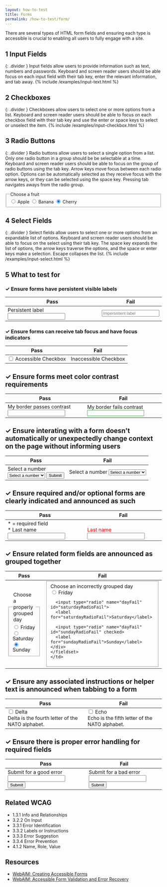 ```yaml
---
layout: how-to-test
title: Forms
permalink: /how-to-test/form/
---
```


There are several types of HTML form fields and ensuring each type is accessible is crucial to enabling all users to fully engage with a site.

## <step-number>1</step-number> Input Fields
{: .divider }
Input fields allow users to provide information such as text, numbers and passwords. Keyboard and screen reader users should be able focus on each input field with their tab key, enter the relevant information, and tab away. 
<example>
{% include /examples/input-text.html %}
</example>

## <step-number>2</step-number> Checkboxes
{: .divider }
Checkboxes allow users to select one or more options from a list. Keyboard and screen reader users should be able to focus on each checkbox field with their tab key and use the enter or space keys to select or unselect the item. 
<example>
{% include /examples/input-checkbox.html %}
</example>

## <step-number>3</step-number> Radio Buttons
{: .divider }
Radio buttons allow users to select a single option from a list. Only one radio button in a group should be be selectable at a time. Keyboard and screen reader users should be able to focus on the group of radio buttons using the tab key. Arrow keys move focus between each radio option. Options can be automatically selected as they receive focus with the arrow keys, or they can be selected using the space key. Pressing tab navigates aways from the radio group. 
<example>
<fieldset>
  <legend>
    Choose a fruit
  </legend>
  <input type="radio" name="fruit" id="appleRadio">
  <label for="appleRadio">Apple</label>

  <input type="radio" name="fruit" id="bananaRadio">
  <label for="bananaRadio">Banana</label>

  <input type="radio" name="fruit" id="cherryRadio" checked>
  <label for="cherryRadio">Cherry</label>
</fieldset>
</example>

## <step-number>4</step-number> Select Fields
{: .divider }
Select fields allow users to select one or more options from an expandable list of options. Keyboard and screen reader users should be able to focus on the select using their tab key. The space key expands the list of options, the arrow keys traverse the options, and the space or enter keys make a selection. Escape collapses the list. 
<example>
{% include /examples/input-select.html %}
</example>

## <step-number>5</step-number> What to test for

### ✓ Ensure forms have persistent visible labels

<table class="column-2">
  <thead>
    <th scope="col">
      Pass
    </th>
    <th scope="col">
      Fail
    </th>
  </thead>
  <tbody>
    <tr>
      <td>
        <label for="persistentLabel">Persistent label</label>
        <input type="text" id="persistentLabel"/>
      </td>
      <td>
        <input type="text" placeholder="Impersistent label"/>
      </td>
    </tr>
  </tbody>
</table>

### ✓ Ensure forms can receive tab focus and have focus indicators

<table class="column-2">
  <thead>
    <th scope="col">
      Pass
    </th>
    <th scope="col">
      Fail
    </th>
  </thead>
  <tbody>
  <tr>
    <td>
        <input type="checkbox" id="accessibleCheckbox">
        <label for="accessibleCheckbox">Accessible Checkbox</label>
    </td>
    <td>
        <input style="display:none" type="checkbox" id="inaccessibleCheckbox">
        <label for="inaccessibleCheckbox">Inaccessible Checkbox</label>
    </td>
  </tr>  
  </tbody>
</table>

## ✓ Ensure forms meet color contrast requirements
<table class="column-2">
  <thead>
    <th scope="col">
      Pass
    </th>
    <th scope="col">
      Fail
    </th>
  </thead>
  <tbody>
  <tr>
    <td>
      <label style="margin-right:8px" for="passContrast">My border passes contrast</label>
      <input type="text" id="passContrast"/>
    </td>
    <td>
      <label style="margin-right:8px" for="failContrast">My border fails contrast</label>
      <input style="border:1px solid #00BD1F" type="text" id="failContrast"/>
    </td>
  </tr>  
  </tbody>
</table>

## ✓ Ensure interating with a form doesn't automatically or unexpectedly change context on the page without informing users
<table class="column-2">
  <thead>
    <th scope="col">
      Pass
    </th>
    <th scope="col">
      Fail
    </th>
  </thead>
  <tbody>
  <tr>
    <td>
    <div class="testSelects">
  <label for="selectPass">
    Select a number
  </label>
  <div class="select-button-group">
  <select id="selectPass">
    <option value="None" selected disabled>Select a number</option>
    <option value="1">One</option>
    <option value="2">Two</option>
    <option value="3">Three</option>
  </select>
  <button aria-disabled="true" class="button" id="submitSelectPassSelection" type="submit">Submit</button>
  <div role="alert" id="messagePass" style="display: none;">This was an expected submission!</div>
  </div>
</div>
    </td>
    <td>
    <div class="testSelects">
  <label for="selectFail">
    Select a number
  </label>
  <select id="selectFail">
    <option value="None" selected disabled>Select a number</option>
    <option value="1">One</option>
    <option value="2">Two</option>
    <option value="3">Three</option>
  </select>
  <div id="messageFail" style="display: none;">This was an unexpected submission!</div>
  </div>
    </td>
  </tr>  
  </tbody>
</table>

## ✓ Ensure required and/or optional forms are clearly indicated and announced as such 
<table class="column-2">
  <thead>
    <th scope="col">
      Pass
    </th>
    <th scope="col">
      Fail
    </th>
  </thead>
  <tbody>
  <tr>
    <td>
      <div >* = required field</div>
      <label for="userLastnamePass">* Last name</label>
      <input aria-required="true" type="text" id="userLastnamePass"/>
    </td>
    <td>
    <br>
      <label style="color: red;" for="userLastnameFail">Last name</label>
      <input type="text" id="userLastnameFail"/>
    </td>
  </tr>  
  </tbody>
</table>

## ✓ Ensure related form fields are announced as grouped together
<table class="column-2">
  <thead>
    <th scope="col">
      Pass
    </th>
    <th scope="col">
      Fail
    </th>
  </thead>
  <tbody>
  <tr>
    <td>
<fieldset>
  <legend>
    Choose a properly grouped day
  </legend>
  <div>
  <input type="radio" name="dayPass" id="fridayRadioPass">
  <label for="fridayRadioPass">Friday</label>

  <input type="radio" name="dayPass" id="saturdayRadioPass">
  <label for="saturdayRadioPass">Saturday</label>

  <input type="radio" name="dayPass" id="sundayRadioPass" checked>
  <label for="sundayRadioPass">Sunday</label>
  </div>
  </fieldset>
      </td>
      <td>
    <fieldset>
    <div class="legend">
      Choose an incorrectly grouped day
    </div>
    <div>
      <input type="radio" name="dayFail" id="fridayRadioFail">
      <label for="fridayRadioFail">Friday</label>

      <input type="radio" name="dayFail" id="saturdayRadioFail">
      <label for="saturdayRadioFail">Saturday</label>

      <input type="radio" name="dayFail" id="sundayRadioFail" checked>
      <label for="sundayRadioFail">Sunday</label>
    </div>
    </fieldset>
    </td>
  </tr>  
  </tbody>
</table>

## ✓ Ensure any associated instructions or helper text is announced when tabbing to a form
<table class="column-2">
  <thead>
    <th scope="col">
      Pass
    </th>
    <th scope="col">
      Fail
    </th>
  </thead>
  <tbody>
  <tr>
    <td>
    <div>
        <input type="checkbox"
           id="deltaCheckboxCard"
           aria-describedby="descDelta" >
    <label for="deltaCheckboxCard">
      Delta
    </label>
    <div class="hint"
         id="descDelta">
      Delta is the fourth letter of the NATO alphabet.
    </div>
    </div>
    </td>
    <td>
    <div>
    <input type="checkbox"
           id="echoCheckboxCard">    
    <label for="echoCheckboxCard">Echo</label>
    <div class="hint"
         id="descriptionEcho">
      Echo is the fifth letter of the NATO alphabet.
    </div>
    </div>
    </td>
  </tr>  
  </tbody>
</table>

## ✓ Ensure there is proper error handling for required fields
<table class="column-2">
  <thead>
    <th scope="col">
      Pass
    </th>
    <th scope="col">
      Fail
    </th>
  </thead>
  <tbody>
  <tr>
    <td>
      <label for="goodErrorInput">Submit for a good error</label>
      <input aria-describedby="goodErrorInputError" type="text" id="goodErrorInput"/>
      <div id="goodErrorInputError" style="display: none;">
         I announce with the input
      </div>
      <button id="goodErrorInputSubmit" class="button" type="submit">Submit</button>
    </td>
    <td>
    <div>
      <label for="badErrorInput">Submit for a bad error</label>
      <input type="text" id="badErrorInput"/>
      <div id="badErrorInputError" style="display: none; color: #E02D00;">
        I do not announce with the input</div>
      </div>
      <button id="badErrorInputSubmit" class="button" type="submit">Submit</button>
    </td>
  </tr>  
  </tbody>
</table>

## Related WCAG
- 1.3.1 Info and Relationships
- 3.2.2 On Input
- 3.3.1 Error Identification
- 3.3.2 Labels or Instructions
- 3.3.3 Error Suggestion
- 3.3.4 Error Prevention
- 4.1.2 Name, Role, Value

## Resources
- [WebAIM: Creating Accessible Forms](https://webaim.org/techniques/forms/)
- [WebAIM: Accessible Form Validation and Error Recovery](https://webaim.org/techniques/formvalidation/)